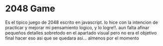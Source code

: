 # 2048 Game

Es el tipico juego de 2048 escrito en javascript.
lo hice con la intencion de practicar y mejorar mi pensamiento logico, y lo logre!!.
aun falta afinar pequeños detalles sobretodo en el apartado visual pero no era el objetivo final hacer eso asi que se quedara asi... almenos por el momento
